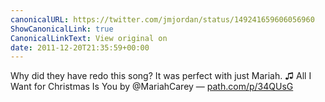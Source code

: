 ```yaml
---
canonicalURL: https://twitter.com/jmjordan/status/149241659606056960
ShowCanonicalLink: true
CanonicalLinkText: View original on
date: 2011-12-20T21:35:59+00:00
---
```

Why did they have redo this song? It was perfect with just Mariah. ♫ All I Want for Christmas Is You by @MariahCarey — [path.com/p/34QUsG](http://path.com/p/34QUsG)